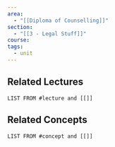 ```yaml
---
area:
  - "[[Diploma of Counselling]]"
section:
  - "[[3 - Legal Stuff]]"
course: 
tags:
  - unit
---
```


## Related Lectures
```dataview
LIST FROM #lecture and [[]]
```

## Related Concepts
```dataview
LIST FROM #concept and [[]]
```